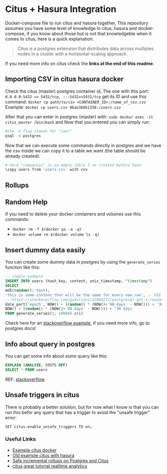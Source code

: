 # Citus + Hasura Integration
Docker-compose file to run citus and hasura together, This repository assumes you have some level of knowledge in citus, hasura and docker-compose, if you know about those but is not that knowledgeble when it comes to citus, here is a quick explanation:

> Citus is a postgres extension that distributes data across multiples nodes in a cluster 
> with a horizontal-scaling approach.

If you need more info on citus check the **links at the end of this readme**.

## Importing CSV in citus hasura docker
Check the citus (master) postgres container id, The one with this port:
`0.0.0.0:5432 => 5432/tcp, :::5432=>5432/tcp`
get its ID and use this command:
`docker cp path/to/csv <CONTAINER_ID>:/name_of_csv.csv`
Example:
`docker cp users.csv 06ae36661338:/users.csv`

After that you can enter in postgres (master) with:
`sudo docker exec -it citus_master /bin/bash`
and Now that you entered you can simply run:
```bash
#the -U flag stands for "user"
psql -U postgres
```

Now that we can execute some commands directly in postgres and we have the csv inside
we can copy it to a table we want (the table should be already created):
```bash
# here "companies" is an empty table I've created before hand
\copy users from 'users.csv' with csv
```

## Rollups


## Random Help
If you need to delete your docker containers and volumes use this commands:
- `docker rm -f $(docker ps -a -q)`
- `docker volume rm $(docker volume ls -q)`

## Insert dummy data easily
You can create some dummy data in postgres by using the `generate_series` function like this:
```sql
-- simple example
INSERT INTO users (hash_key, content, unix_timestamp, "timestamp")
SELECT
md5(random()::text),
'this is some content that will be the same for every new row', -- USE SINGLE QUOTES!!!
-- https://stackoverflow.com/questions/22964272/postgresql-get-a-random-datetime-timestamp-between-two-datetime-timestamp
date_part('epoch', NOW() + (random() * (NOW()+'90 days' - NOW())) + '30 days'),
NOW() + (random() * (NOW()+'90 days' - NOW())) + '30 days'
FROM generate_series(1, 10000) s(i)
```
Check here for an [stackoverflow example](https://stackoverflow.com/questions/24841142/how-can-i-generate-big-data-sample-for-postgresql-using-generate-series-and-rand), if you need more info, go to postgres docs!

## Info about query in postgres
You can get some info about some query like this:
```sql
EXPLAIN (ANALYZE, COSTS OFF)
SELECT * FROM users
```
REF: [stackoverflow](https://stackoverflow.com/questions/9063402/get-execution-time-of-postgresql-query)

## Unsafe triggers in citus
There is probably a better solution, but for now what I know is that you can run this befor any query that has a trigger to avoid the "unsafe trigger" error:
```
SET citus.enable_unsafe_triggers TO on;
```

### Useful Links
- [Example citus docker](https://github.com/citusdata/docker/blob/master/docker-compose.yml)
- [Old example citus with hasura](https://github.com/rongfengliang/citus-hasura-graphql)
- [Safe incremental rollups on Postgres and Citus](https://gist.github.com/marcocitus/1ac72e7533dbb01801973ee51f89fecf)
- [citus great tutorial realtime analytics](https://docs.citusdata.com/en/v11.0/get_started/tutorial_realtime_analytics.html)